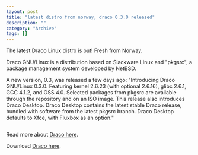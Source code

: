 ```yaml
--- 
layout: post 
title: "latest distro from norway, draco 0.3.0 released"
description: ""
category: "Archive"
tags: []
---  
```

<p>The latest Draco Linux distro is out! Fresh from Norway.</p>
<p>Draco GNU/Linux is a distribution based on Slackware Linux and "pkgsrc", a package management system developed by NetBSD.</p>
<p>A new version, 0.3, was released a few days ago: "Introducing Draco GNU/Linux 0.3.0. Featuring kernel 2.6.23 (with optional 2.6.16), glibc 2.6.1, GCC 4.1.2, and OSS 4.0. Selected packages from pkgsrc are available through the repository and on an ISO image. This release also introduces Draco Desktop. Draco Desktop contains the latest stable Draco release, bundled with software from the latest pkgsrc branch. Draco Desktop defaults to Xfce, with Fluxbox as an option." </p>
<img src="http://cdn.umedia.no/img/slim.jpg" alt="" class="reflect rheight18"/>
<p>Read more about <a href="http://www.dracolinux.org/">Draco here</a>.</p>
<p>Download <a href="http://dracolinux.org/pub/draco-0.3-iso/draco-0.3.0.iso">Draco here</a>.</p>